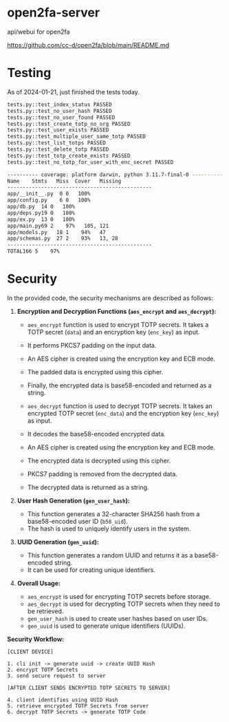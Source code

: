 # open2fa-server

api/webui for open2fa

https://github.com/cc-d/open2fa/blob/main/README.md

# Testing

As of 2024-01-21, just finished the tests today.

```bash
tests.py::test_index_status PASSED
tests.py::test_no_user_hash PASSED
tests.py::test_no_user_found PASSED
tests.py::test_create_totp_no_org PASSED
tests.py::test_user_exists PASSED
tests.py::test_multiple_user_same_totp PASSED
tests.py::test_list_totps PASSED
tests.py::test_delete_totp PASSED
tests.py::test_totp_create_exists PASSED
tests.py::test_no_totp_for_user_with_enc_secret PASSED

---------- coverage: platform darwin, python 3.11.7-final-0 ----------
Name    Stmts   Miss  Cover   Missing
-----------------------------------------------
app/__init__.py  0 0   100%
app/config.py    6 0   100%
app/db.py  14 0   100%
app/deps.py19 0   100%
app/ex.py  13 0   100%
app/main.py69 2    97%   105, 121
app/models.py   18 1    94%   47
app/schemas.py  27 2    93%   13, 28
-----------------------------------------------
TOTAL166 5    97%

```

# Security

In the provided code, the security mechanisms are described as follows:

1. **Encryption and Decryption Functions (`aes_encrypt` and `aes_decrypt`):**

   - `aes_encrypt` function is used to encrypt TOTP secrets. It takes a TOTP secret (`data`) and an encryption key (`enc_key`) as input.
   - It performs PKCS7 padding on the input data.
   - An AES cipher is created using the encryption key and ECB mode.
   - The padded data is encrypted using this cipher.
   - Finally, the encrypted data is base58-encoded and returned as a string.

   - `aes_decrypt` function is used to decrypt TOTP secrets. It takes an encrypted TOTP secret (`enc_data`) and the encryption key (`enc_key`) as input.
   - It decodes the base58-encoded encrypted data.
   - An AES cipher is created using the encryption key and ECB mode.
   - The encrypted data is decrypted using this cipher.
   - PKCS7 padding is removed from the decrypted data.
   - The decrypted data is returned as a string.

2. **User Hash Generation (`gen_user_hash`):**

   - This function generates a 32-character SHA256 hash from a base58-encoded user ID (`b58_uid`).
   - The hash is used to uniquely identify users in the system.

3. **UUID Generation (`gen_uuid`):**

   - This function generates a random UUID and returns it as a base58-encoded string.
   - It can be used for creating unique identifiers.

4. **Overall Usage:**
   - `aes_encrypt` is used for encrypting TOTP secrets before storage.
   - `aes_decrypt` is used for decrypting TOTP secrets when they need to be retrieved.
   - `gen_user_hash` is used to create user hashes based on user IDs.
   - `gen_uuid` is used to generate unique identifiers (UUIDs).

**Security Workflow:**

```
[CLIENT DEVICE]

1. cli init -> generate uuid -> create UUID Hash
2. encrypt TOTP Secrets
3. send secure request to server

[AFTER CLIENT SENDS ENCRYPTED TOTP SECRETS TO SERVER]

4. client identifies using UUID Hash
5. retrieve encrypted TOTP Secrets from server
6. decrypt TOTP Secrets -> generate TOTP Code
```
